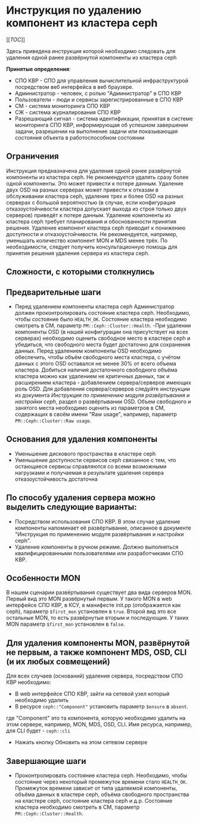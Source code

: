 # Инструкция по удалению компонент из кластера ceph

[[_TOC_]]

Здесь приведена инструкция которой необходимо следовать для удаления одной ранее развёрнутой компоненты из кластера ceph

**Принятые определения**:
- СПО КВР - СПО для управления вычислительной инфраструктурой посредством веб интерфейса в веб браузере.
- Администратор - человек, с ролью "Администратор" в СПО КВР
- Пользователи - люди и сервисы зарегистрированные в СПО КВР
- СМ - система мониторинга СПО КВР
- СЖ - система журналирования СПО КВР
- Разрешающий сигнал - система идентификации, принятая в системе мониторинга СПО КВР, информирующая об успешном завершении задачи, разрешении на выполнение задачи или показывающая состояния объекта в работоспособном состоянии

Ограничения
----

Инструкция предназначена для удаления одной ранее развёрнутой компоненты из кластера ceph. Не рекомендуется удалять сразу более одной компоненты. Это может привести к потере данным. Удаление двух OSD на разных серверах может привести к отказам в обслуживании кластера ceph, удаление трех и более OSD на разных серверах с большой вероятностью (в случае, если конфигурация отказоустойчивости кластера допускает выхода из строя только двух серверов) приведёт к потере данным. Удаление компоненты из кластера ceph требует планирования и обоснованности принятия решения. Удаление компонент кластера ceph приводит к понижению доступности и отказоустойчивости. Не рекомендуется, например, уменьшать количество компонент MON и MDS менее трёх. По необходимости, следует получить консультационную помощь для принятия решения удаления сервера из кластера ceph.

Сложности, с которыми столкнулись
----

Предварительные шаги
----

- Перед удалением компоненты кластера ceph Администратор должен проконтролировать состояние кластера ceph. Необходимо, чтобы состояние было `HEALTH_OK`. Состояние кластера необходимо смотреть в СМ, параметр `PM::Ceph::Cluster::Health`.
-При удалении компоненты OSD (в нашей конфигурации она присутствует на всех серверах) необходимо оценить свободное место в кластере ceph и убедиться, что свободного места будет достаточно для сохранения данных. Перед удалением компоненты OSD необходимо обеспечить, чтобы объём свободного места кластера, с учётом данных с этого OSD оставался не менее 30% от всего объема кластера. Добиться наличия достаточного свободного объёма кластера можно как удалением не критичных данных, так и расширением кластера - добавлением сервера/серверов имеющих роль OSD. Для добавления сервера/серверов следуйте инструкции из документа *Инструкция по применению модуля развёртывания и настройки ceph*, раздел о развёртывании OSD. Объем свободного и занятого места необходимо оценить из параметров в СМ, содержащих в своём имени "Raw usage", например, параметр `PM::Ceph::Cluster::Raw usage`.

Основания для удаления компоненты
----

- Уменьшение дискового пространства в кластере ceph
- Уменьшение доступности сервисов ceph связанное с тем, что остающиеся сервисы справляются со всеми возможными нагрузками и получаемая в результате удаления сервера отказоустойчивость достаточна

По способу удаления сервера можно выделить следующие варианты:
----

- Посредством использования СПО КВР. В этом случае удаление компоненты напоминает её развёртывание, описанное в документе "Инструкция по применению модуля развёртывания и настройки ceph".
- Удаление компоненты в ручном режиме. Должно выполняться квалифицированными пользователями или разработчиками СПО КВР.

Особенности MON
----

В нашем сценарии развёртывания существует два вида серверов MON. Первый вид это MON развёрнутый первым. У такого MON в web интерфейсе СПО КВР, в КСУ, в манифесте init.pp (отображается как ceph), параметр `$first_mon` установлен в `true`. Второй вид это все остальные MON, то есть развёрнутые вторым и последующие. У таких MON параметр `$first_mon` установлен в `false`.

Для удаления компоненты MON, развёрнутой не первым, а также компонент MDS, OSD, CLI (и их любых совмещений)
----

Для всех случаев (оснований) удаления сервера, посредством СПО КВР необходимо:

* В web интерфейсе СПО КВР, зайти на сетевой узел который необходимо удалить
* В ресурсе `ceph::"Component"` установить параметр `$ensure` в `absent`.

где "Component" это та компонента, которую необходимо удалить на этом сервере, например, MON, MDS, OSD, CLI. Имя ресурса, например, для CLI будет - `ceph::cli`

* Нажать кнопку Обновить на этом сетевом сервере

Завершающие шаги
----

- Проконтролировать состояние кластера ceph. Необходимо, чтобы состояние через некоторый промежуток времени стало `HEALTH_OK`. Промежуток времени зависит от типа удаляемой компоненты, объёма данных в кластере ceph, объёма свободного пространства на кластере ceph, состояние кластера ceph и д.р. Состояние кластера необходимо смотреть в СМ, параметр `PM::Ceph::Cluster::Health`.
